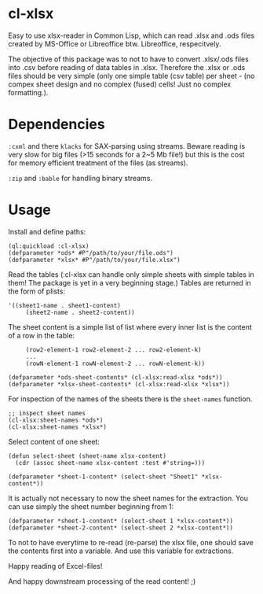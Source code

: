 cl-xlsx
=======

Easy to use xlsx-reader in Common Lisp, which can read .xlsx and .ods files created by MS-Office or Libreoffice btw. Libreoffice, respecitvely.

The objective of this package was to not to have to convert .xlsx/.ods files into .csv before 
reading of data tables in .xlsx.
Therefore the .xlsx or .ods files should be very simple (only one simple table (csv table) per sheet - (no compex sheet design and no complex (fused) cells! Just no complex formatting.).


# Dependencies

`:cxml` and there `klacks` for SAX-parsing using streams. 
Beware reading is very slow for big files (>15 seconds for a 2~5 Mb file!) but this is the cost for memory efficient treatment of the files (as streams).

`:zip` and `:bable` for handling binary streams.

# Usage

Install and define paths:
```
(ql:quickload :cl-xlsx)
(defparameter *ods* #P"/path/to/your/file.ods")
(defparameter *xlsx* #P"/path/to/your/file.xlsx")
```

Read the tables (:cl-xlsx can handle only simple sheets with simple tables in them! The package is yet in a very beginning stage.)
Tables are returned in the form of plists: 
```
'((sheet1-name . sheet1-content) 
     (sheet2-name . sheet2-content))
```
The sheet content is a simple list of list where every inner list is the content of a row in the table: 
```'((row1-element-1 row1-element-2 ... row1-element-k) 
     (row2-element-1 row2-element-2 ... row2-element-k) 
     ... 
     (rowN-element-1 rowN-element-2 ... rowN-element-k))
```
```
(defparameter *ods-sheet-contents* (cl-xlsx:read-xlsx *ods*))
(defparameter *xlsx-sheet-contents* (cl-xlsx:read-xlsx *xlsx*))
```

For inspection of the names of the sheets there is the `sheet-names` function.

```
;; inspect sheet names
(cl-xlsx:sheet-names *ods*)
(cl-xlsx:sheet-names *xlsx*)
```


Select content of one sheet:
```
(defun select-sheet (sheet-name xlsx-content)
  (cdr (assoc sheet-name xlsx-content :test #'string=)))

(defparameter *sheet-1-content* (select-sheet "Sheet1" *xlsx-content*))

```
It is actually not necessary to now the sheet names for the extraction.
You can use simply the sheet number beginning from 1:
```
(defparameter *sheet-1-content* (select-sheet 1 *xlsx-content*))
(defparameter *sheet-2-content* (select-sheet 2 *xlsx-content*))
```

To not to have everytime to re-read (re-parse) the xlsx file, one should save the contents first
into a variable. And use this variable for extractions.

Happy reading of Excel-files!

And happy downstream processing of the read content! ;)

